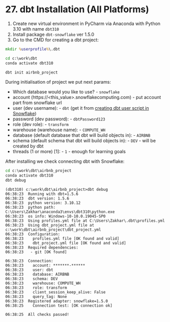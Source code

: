 # 27. dbt Installation (All Platforms)

1. Create new virtual environment in PyCharm via Anaconda with Python 3.10 with name `dbt310`
2. Install package `dbt-snowflake` ver 1.5.0
3. Go to the CMD for creating a dbt project:
```cmd
mkdir %userprofile%\.dbt

cd c:\work\dbt
conda activate dbt310

dbt init airbnb_project
```
During initialisation of project we put next params:
- Which database would you like to use? - `snowflake`
- account (https://<this_value>.snowflakecomputing.com) - put account part from snowflake url
- user (dev username): - `dbt` (get it from [creating dbt user script in Snowflake](course_resources/010-snowflake-setup.md))
- password (dev password): - `dbtPassword123`
- role (dev role): - `transform`
- warehouse (warehouse name): - `COMPUTE_WH`
- database (default database that dbt will build objects in): - `AIRBNB`
- schema (default schema that dbt will build objects in): - `DEV` - will be created by dbt
- threads (1 or more) [1]: - `1` - enough for learning goals

After installing we check connecting dbt with Snowflake: 
```cmd
cd c:\work\dbt\airbnb_project
conda activate dbt310
dbt debug
```
```
(dbt310) c:\work\dbt\airbnb_project>dbt debug
06:38:23  Running with dbt=1.5.6
06:38:23  dbt version: 1.5.6
06:38:23  python version: 3.10.12
06:38:23  python path: C:\Users\Zakhar\anaconda3\envs\dbt310\python.exe
06:38:23  os info: Windows-10-10.0.19045-SP0
06:38:23  Using profiles.yml file at C:\Users\Zakhar\.dbt\profiles.yml
06:38:23  Using dbt_project.yml file at c:\work\dbt\airbnb_project\dbt_project.yml
06:38:23  Configuration:
06:38:23    profiles.yml file [OK found and valid]
06:38:23    dbt_project.yml file [OK found and valid]
06:38:23  Required dependencies:
06:38:23   - git [OK found]

06:38:23  Connection:
06:38:23    account: *******-******
06:38:23    user: dbt
06:38:23    database: AIRBNB
06:38:23    schema: DEV
06:38:23    warehouse: COMPUTE_WH
06:38:23    role: transform
06:38:23    client_session_keep_alive: False
06:38:23    query_tag: None
06:38:23  Registered adapter: snowflake=1.5.0
06:38:25    Connection test: [OK connection ok]

06:38:25  All checks passed!
```